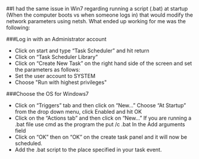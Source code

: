 
##I had the same issue in Win7 regarding running a script (.bat) at startup (When the computer boots vs when someone logs in) that would modify the network parameters using netsh. What ended up working for me was the following:

###Log in with an Administrator account

  - Click on start and type “Task Scheduler” and hit return
  - Click on “Task Scheduler Library”
  - Click on “Create New Task” on the right hand side of the screen and set the parameters as follows:
  - Set the user account to SYSTEM
  - Choose "Run with highest privileges"
  
###Choose the OS for Windows7

  + Click on “Triggers” tab and then click on “New…” Choose “At Startup” from the drop down menu, click Enabled and hit OK
  + Click on the “Actions tab” and then click on “New…” If you are running a .bat file use cmd as the program the put /c .bat In the Add arguments field
  + Click on “OK” then on “OK” on the create task panel and it will now be scheduled.
  + Add the .bat script to the place specified in your task event.

